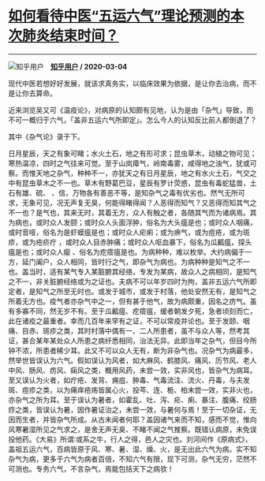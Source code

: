 # [如何看待中医“五运六气”理论预测的本次肺炎结束时间？](https://www.zhihu.com/answer/1055193122)

-------------------------------------------------------------------------

![知乎用户](https://pic4.zhimg.com/da8e974dc.jpg?source=1940ef5c "知乎用户")&emsp;**[知乎用户](https://www.zhihu.com/people/) / 2020-03-04**

现代中医若想好好发展，就该求真务实，以临床效果为依据，是让你去治病，而不是让你去算命。

近来浏览吴又可《温疫论》，对病原的认知颇有见地，认为是由「杂气」导致，而不可一概归于六气，「盖非五运六气所即定」。怎么今人的认知反比前人都倒退了？

其中《杂气论》录于下。

日月星辰，天之有象可睹；水火土石，地之有形可求；昆虫草木，动植之物可见；寒热温凉，四时之气往来可觉。至于山岚瘴气，岭南毒雾，咸得地之浊气，犹或可察。而惟天地之杂气，种种不一，亦犹天之有日月星辰，地之有水火土石，气交之中有昆虫草木之不一也。草木有野葛巴豆，星辰有罗计荧惑，昆虫有毒蛇猛兽，土石有雄、硫、 、信，万物各有善恶不等，是知杂气之毒有优劣也。然气无所可求，无象可见，况无声复无臭，何能得睹得闻？人恶得而知气？又恶得而知其气之不一也？是气也，其来无时，其着无方，众人有触之者，各随其气而为诸病焉。其为病也，或时众人发颐；或时众人头面浮肿，俗名为大头瘟是也；或时众人咽痛，或时音哑，俗名为是虾蟆瘟是也；或时众人疟痢；或为痹气，或为痘疮，或为斑疹，或为疮疥疔 ，或时众人目赤肿痛；或时众人呕血暴下，俗名为瓜瓤瘟，探头瘟是也；或时众人瘿 、俗名为疙瘩瘟是也。为病种种，难以枚举。大约病偏于一方，延门阖户，众人相同，皆时行之气，即杂气为病也。为病种种是知气之不一也。盖当时，适有某气专入某脏腑其经络，专发为某病，故众人之病相同，是知气之不一，非关脏腑经络或为之证也。夫病不可以年岁四时为拘，盖非五运六气所即定者，是知气之所至无时也。或发于城市，或发于村落，他处安然无有，是知气之所着无方也。疫气者亦杂气中之一，但有甚于他气，故为病颇重，因名之疠气。虽有多寡不同，然无岁不有。至于瓜瓤瘟、疙瘩瘟，缓者朝发夕死，急者顷刻而亡，此在诸疫之最重者。幸而几百年来罕有之证，不可以常疫并论也。至于发颐、咽痛、目赤、斑疹之类，其时村落中偶有一、二人所患者，虽不与众人等，然考其证，甚合某年某处众人所患之病纤悉相同，治法无异。此即当年之杂气，但目今所钟不浓，所患者稀少耳。此又不可以众人无有，断为非杂气也。况杂气为病最多，然举世皆误认为六气。假如误认为风者，如大麻风、鹤膝风、痛风、历节风、老人中风、肠风、疠风、痫风之类，概用风药，未尝一效，实非风也，皆杂气为病耳。至又误认为火者，如疔疮、发背、痈疽、肿毒、气毒流注、流火、丹毒，与夫发斑、痘疹之类，以为痛痒疮疡皆属心火，投芩、连、栀、柏未尝一效，实非火也，亦杂气之所为耳。至于误认为暑者，如霍乱、吐、泻、疟、痢、暴注、腹痛、绞肠痧之类，皆误认为暑，因作暑证治之，未尝一效，与暑何与焉！至于一切杂证，无因而生者，并皆杂气所成。从古未闻者何耶？盖因诸气来而不知，感而不觉，惟向风寒暑湿所见之气求之，是舍无声无臭、不睹不闻之气推察。既错认病原，未免误投他药。《大易》所谓∶或系之牛，行人之得，邑人之灾也。刘河间作《原病式》，盖祖五运六气，百病皆原于风、寒、暑、湿、燥、火，是无出此六气为病。实不知杂气为病，更多于六气为病者百倍，不知六气有限，现下可测，杂气无穷，茫然不可测也。专务六气，不言杂气，焉能包括天下之病欤！

